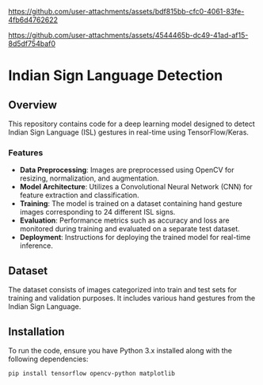 

https://github.com/user-attachments/assets/bdf815bb-cfc0-4061-83fe-4fb6d4762622



https://github.com/user-attachments/assets/4544465b-dc49-41ad-af15-8d5df754baf0

# Indian Sign Language Detection

## Overview

This repository contains code for a deep learning model designed to detect Indian Sign Language (ISL) gestures in real-time using TensorFlow/Keras.

### Features

- **Data Preprocessing**: Images are preprocessed using OpenCV for resizing, normalization, and augmentation.
- **Model Architecture**: Utilizes a Convolutional Neural Network (CNN) for feature extraction and classification.
- **Training**: The model is trained on a dataset containing hand gesture images corresponding to 24 different ISL signs.
- **Evaluation**: Performance metrics such as accuracy and loss are monitored during training and evaluated on a separate test dataset.
- **Deployment**: Instructions for deploying the trained model for real-time inference.

## Dataset

The dataset consists of images categorized into train and test sets for training and validation purposes. It includes various hand gestures from the Indian Sign Language.

## Installation

To run the code, ensure you have Python 3.x installed along with the following dependencies:

```bash
pip install tensorflow opencv-python matplotlib
